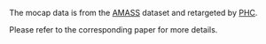 The mocap data is from the [AMASS](https://amass.is.tue.mpg.de/) dataset and retargeted by [PHC](https://github.com/ZhengyiLuo/PHC). 

Please refer to the corresponding paper for more details. 